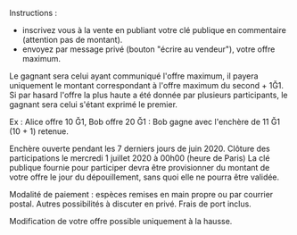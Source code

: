 Instructions :
- inscrivez vous à la vente en publiant votre clé publique en commentaire (attention pas de montant).
- envoyez par message privé (bouton "écrire au vendeur"), votre offre maximum.

Le gagnant sera celui ayant communiqué l'offre maximum, il payera uniquement le montant correspondant à l'offre maximum du second + 1Ğ1. Si par hasard l'offre la plus haute a été donnée par plusieurs participants, le gagnant sera celui s'étant exprimé le premier.

Ex : Alice offre 10 Ğ1, Bob offre 20 Ğ1 : Bob gagne avec l'enchère de 11 Ğ1 (10 + 1) retenue.

Enchère ouverte pendant les 7 derniers jours de juin 2020.
Clôture des participations le mercredi 1 juillet 2020 à 00h00 (heure de Paris)
La clé publique fournie pour participer devra être provisionner du montant de votre offre le jour du dépouillement, sans quoi elle ne pourra être validée.

Modalité de paiement : espèces remises en main propre ou par courrier postal.
Autres possibilités à discuter en privé. Frais de port inclus.

Modification de votre offre possible uniquement à la hausse.
